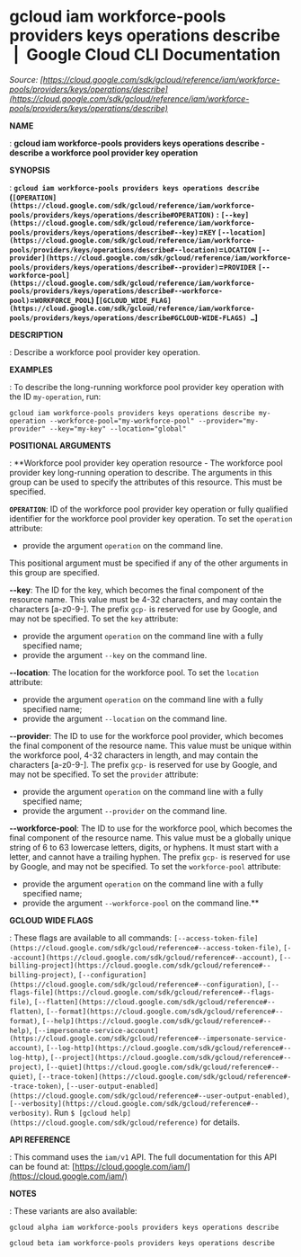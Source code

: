 # gcloud iam workforce-pools providers keys operations describe  |  Google Cloud CLI Documentation

*Source: [https://cloud.google.com/sdk/gcloud/reference/iam/workforce-pools/providers/keys/operations/describe](https://cloud.google.com/sdk/gcloud/reference/iam/workforce-pools/providers/keys/operations/describe)*

**NAME**

: **gcloud iam workforce-pools providers keys operations describe - describe a workforce pool provider key operation**

**SYNOPSIS**

: **`gcloud iam workforce-pools providers keys operations describe` (`[OPERATION](https://cloud.google.com/sdk/gcloud/reference/iam/workforce-pools/providers/keys/operations/describe#OPERATION)` : `[--key](https://cloud.google.com/sdk/gcloud/reference/iam/workforce-pools/providers/keys/operations/describe#--key)`=`KEY` `[--location](https://cloud.google.com/sdk/gcloud/reference/iam/workforce-pools/providers/keys/operations/describe#--location)`=`LOCATION` `[--provider](https://cloud.google.com/sdk/gcloud/reference/iam/workforce-pools/providers/keys/operations/describe#--provider)`=`PROVIDER` `[--workforce-pool](https://cloud.google.com/sdk/gcloud/reference/iam/workforce-pools/providers/keys/operations/describe#--workforce-pool)`=`WORKFORCE_POOL`) [`[GCLOUD_WIDE_FLAG](https://cloud.google.com/sdk/gcloud/reference/iam/workforce-pools/providers/keys/operations/describe#GCLOUD-WIDE-FLAGS) …`]**

**DESCRIPTION**

: Describe a workforce pool provider key operation.

**EXAMPLES**

: To describe the long-running workforce pool provider key operation with the ID
``my-operation``, run:

```
gcloud iam workforce-pools providers keys operations describe my-operation --workforce-pool="my-workforce-pool" --provider="my-provider" --key="my-key" --location="global"
```

**POSITIONAL ARGUMENTS**

: **Workforce pool provider key operation resource - The workforce pool provider key
long-running operation to describe. The arguments in this group can be used to
specify the attributes of this resource.
This must be specified.

**`OPERATION`**:
ID of the workforce pool provider key operation or fully qualified identifier
for the workforce pool provider key operation.
To set the `operation` attribute:

- provide the argument `operation` on the command line.

This positional argument must be specified if any of the other arguments in this
group are specified.

**--key**:
The ID for the key, which becomes the final component of the resource name. This
value must be 4-32 characters, and may contain the characters [a-z0-9-]. The
prefix `gcp-` is reserved for use by Google, and may not be
specified.
To set the `key` attribute:

- provide the argument `operation` on the command line with a fully
specified name;
- provide the argument `--key` on the command line.

**--location**:
The location for the workforce pool.
To set the `location` attribute:

- provide the argument `operation` on the command line with a fully
specified name;
- provide the argument `--location` on the command line.

**--provider**:
The ID to use for the workforce pool provider, which becomes the final component
of the resource name. This value must be unique within the workforce pool, 4-32
characters in length, and may contain the characters [a-z0-9-]. The prefix
`gcp-` is reserved for use by Google, and may not be specified.
To set the `provider` attribute:

- provide the argument `operation` on the command line with a fully
specified name;
- provide the argument `--provider` on the command line.

**--workforce-pool**:
The ID to use for the workforce pool, which becomes the final component of the
resource name. This value must be a globally unique string of 6 to 63 lowercase
letters, digits, or hyphens. It must start with a letter, and cannot have a
trailing hyphen. The prefix `gcp-` is reserved for use by Google, and
may not be specified.
To set the `workforce-pool` attribute:

- provide the argument `operation` on the command line with a fully
specified name;
- provide the argument `--workforce-pool` on the command line.**

**GCLOUD WIDE FLAGS**

: These flags are available to all commands: `[--access-token-file](https://cloud.google.com/sdk/gcloud/reference#--access-token-file)`,
`[--account](https://cloud.google.com/sdk/gcloud/reference#--account)`, `[--billing-project](https://cloud.google.com/sdk/gcloud/reference#--billing-project)`,
`[--configuration](https://cloud.google.com/sdk/gcloud/reference#--configuration)`,
`[--flags-file](https://cloud.google.com/sdk/gcloud/reference#--flags-file)`,
`[--flatten](https://cloud.google.com/sdk/gcloud/reference#--flatten)`, `[--format](https://cloud.google.com/sdk/gcloud/reference#--format)`, `[--help](https://cloud.google.com/sdk/gcloud/reference#--help)`, `[--impersonate-service-account](https://cloud.google.com/sdk/gcloud/reference#--impersonate-service-account)`,
`[--log-http](https://cloud.google.com/sdk/gcloud/reference#--log-http)`,
`[--project](https://cloud.google.com/sdk/gcloud/reference#--project)`, `[--quiet](https://cloud.google.com/sdk/gcloud/reference#--quiet)`, `[--trace-token](https://cloud.google.com/sdk/gcloud/reference#--trace-token)`, `[--user-output-enabled](https://cloud.google.com/sdk/gcloud/reference#--user-output-enabled)`,
`[--verbosity](https://cloud.google.com/sdk/gcloud/reference#--verbosity)`.
Run `$ [gcloud help](https://cloud.google.com/sdk/gcloud/reference)` for details.

**API REFERENCE**

: This command uses the `iam/v1` API. The full documentation for this
API can be found at: [https://cloud.google.com/iam/](https://cloud.google.com/iam/)

**NOTES**

: These variants are also available:

```
gcloud alpha iam workforce-pools providers keys operations describe
```

```
gcloud beta iam workforce-pools providers keys operations describe
```